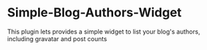 Simple-Blog-Authors-Widget
==========================

This plugin lets provides a simple widget to list your blog's authors, including gravatar and post counts
